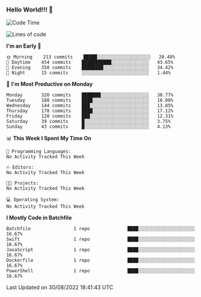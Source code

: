 ### Hello World!!! 👋

<!--
**kekotek/kekotek** is a ✨ _special_ ✨ repository because its `README.md` (this file) appears on your GitHub profile.

Here are some ideas to get you started:

- 🔭 I’m currently working on ...
- 🌱 I’m currently learning ...
- 👯 I’m looking to collaborate on ...
- 🤔 I’m looking for help with ...
- 💬 Ask me about ...
- 📫 How to reach me: ...
- 😄 Pronouns: ...
- ⚡ Fun fact: ...
-->

<!--START_SECTION:waka-->
![Code Time](http://img.shields.io/badge/Code%20Time-361%20hrs%2013%20mins-blue)

![Lines of code](https://img.shields.io/badge/From%20Hello%20World%20I%27ve%20Written-19%20Thousand%20lines%20of%20code-blue)

**I'm an Early 🐤** 

```text
🌞 Morning    213 commits    █████░░░░░░░░░░░░░░░░░░░░   20.48% 
🌆 Daytime    454 commits    ███████████░░░░░░░░░░░░░░   43.65% 
🌃 Evening    358 commits    ████████░░░░░░░░░░░░░░░░░   34.42% 
🌙 Night      15 commits     ░░░░░░░░░░░░░░░░░░░░░░░░░   1.44%

```
📅 **I'm Most Productive on Monday** 

```text
Monday       320 commits    ███████░░░░░░░░░░░░░░░░░░   30.77% 
Tuesday      188 commits    ████░░░░░░░░░░░░░░░░░░░░░   18.08% 
Wednesday    144 commits    ███░░░░░░░░░░░░░░░░░░░░░░   13.85% 
Thursday     178 commits    ████░░░░░░░░░░░░░░░░░░░░░   17.12% 
Friday       128 commits    ███░░░░░░░░░░░░░░░░░░░░░░   12.31% 
Saturday     39 commits     █░░░░░░░░░░░░░░░░░░░░░░░░   3.75% 
Sunday       43 commits     █░░░░░░░░░░░░░░░░░░░░░░░░   4.13%

```


📊 **This Week I Spent My Time On** 

```text
💬 Programming Languages: 
No Activity Tracked This Week

🔥 Editors: 
No Activity Tracked This Week

🐱‍💻 Projects: 
No Activity Tracked This Week

💻 Operating System: 
No Activity Tracked This Week

```

**I Mostly Code in Batchfile** 

```text
Batchfile                1 repo              ████░░░░░░░░░░░░░░░░░░░░░   16.67% 
Swift                    1 repo              ████░░░░░░░░░░░░░░░░░░░░░   16.67% 
JavaScript               1 repo              ████░░░░░░░░░░░░░░░░░░░░░   16.67% 
Dockerfile               1 repo              ████░░░░░░░░░░░░░░░░░░░░░   16.67% 
PowerShell               1 repo              ████░░░░░░░░░░░░░░░░░░░░░   16.67%

```



 Last Updated on 30/08/2022 18:41:43 UTC
<!--END_SECTION:waka-->
